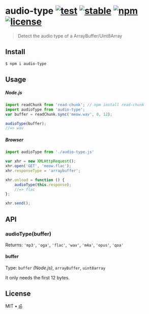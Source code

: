 # audio-type [![test](https://github.com/audiojs/audio-type/actions/workflows/test.js.yml/badge.svg)](https://github.com/audiojs/audio-type/actions/workflows/test.js.yml) [![stable](https://img.shields.io/badge/stability-stable-brightgreen.svg)](http://github.com/badges/stability-badges) [![npm](https://img.shields.io/npm/v/audio-type.svg)](https://www.npmjs.com/package/audio-type) [![license](https://img.shields.io/npm/l/audio.svg)](https://www.npmjs.com/package/audio-type)

> Detect the audio type of a ArrayBuffer/Uint8Array

## Install

```sh
$ npm i audio-type
```

## Usage

##### Node.js

```js
import readChunk from 'read-chunk'; // npm install read-chunk
import audioType from 'audio-type';
var buffer = readChunk.sync('meow.wav', 0, 12);

audioType(buffer);
//=> wav
```

##### Browser

```js
import audioType from './audio-type.js'

var xhr = new XMLHttpRequest();
xhr.open('GET', 'meow.flac');
xhr.responseType = 'arraybuffer';

xhr.onload = function () {
	audioType(this.response);
	//=> flac
};

xhr.send();
```


## API

### audioType(buffer)

Returns: `'mp3'`, `'oga'`, `'flac'`, `'wav'`, `'m4a'`, `'opus'`, `'qoa'`

#### buffer

Type: `buffer` *(Node.js)*, `arrayBuffer`, `uint8array`

It only needs the first 12 bytes.

## License

MIT • <a href="https://github.com/krishnized/license/">ॐ</a>

